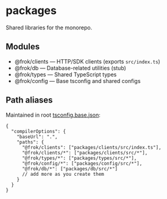 # packages

Shared libraries for the monorepo.

## Modules

- @frok/clients — HTTP/SDK clients (exports `src/index.ts`)
- @frok/db — Database-related utilities (stub)
- @frok/types — Shared TypeScript types
- @frok/config — Base tsconfig and shared configs

## Path aliases

Maintained in root [tsconfig.base.json](cci:7://file:///c:/Dev/FROK/tsconfig.base.json:0:0-0:0):

```jsonc
{
  "compilerOptions": {
    "baseUrl": ".",
    "paths": {
      "@frok/clients": ["packages/clients/src/index.ts"],
      "@frok/clients/*": ["packages/clients/src/*"],
      "@frok/types/*": ["packages/types/src/*"],
      "@frok/config/*": ["packages/config/src/*"],
      "@frok/db/*": ["packages/db/src/*"]
      // add more as you create them
    }
  }
}
```

